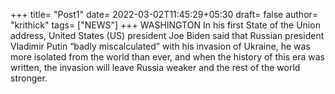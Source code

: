 +++
title= "Post1"
date= 2022-03-02T11:45:29+05:30
draft= false
author= "krithick"
tags= ["NEWS"]
+++
WASHINGTON In his first State of the Union address, United States (US) president Joe Biden said that Russian president Vladimir Putin “badly miscalculated” with his invasion of Ukraine, he was more isolated from the world than ever, and when the history of this era was written, the invasion will leave Russia weaker and the rest of the world stronger.

